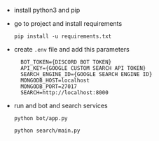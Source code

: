 - install python3 and pip

- go to project and install requirements

    `pip install -u requirements.txt`

- create `.env` file and add this parameters
    
        BOT_TOKEN={DISCORD BOT TOKEN}
        API_KEY={GOOGLE CUSTOM SEARCH API TOKEN}
        SEARCH_ENGINE_ID={GOOGLE SEARCH ENGINE ID}
        MONGODB_HOST=localhost
        MONGODB_PORT=27017
        SEARCH=http://localhost:8000
    
- run and bot and search services
    
    `python bot/app.py`
    
    `python search/main.py`
    